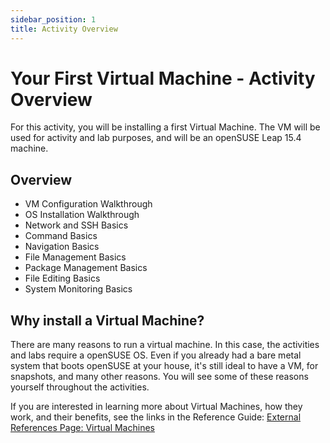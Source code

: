 ```yaml
---
sidebar_position: 1
title: Activity Overview
---
```


# Your First Virtual Machine - Activity Overview

For this activity, you will be installing a first Virtual Machine. The VM will be used for activity and lab purposes, and will be an openSUSE Leap 15.4 machine.

## Overview
- VM Configuration Walkthrough
- OS Installation Walkthrough
- Network and SSH Basics
- Command Basics
- Navigation Basics
- File Management Basics
- Package Management Basics
- File Editing Basics
- System Monitoring Basics

<!--
TODO
Add Links here above, to the corresponding sections

--->

## Why install a Virtual Machine?

There are many reasons to run a virtual machine. In this case, the activities and labs require a openSUSE OS. Even if you already had a bare metal system that boots openSUSE at your house, it's still ideal to have a VM, for snapshots, and many other reasons. You will see some of these reasons yourself throughout the activities. 

If you are interested in learning more about Virtual Machines, how they work, and their benefits, see the links in the Reference Guide: 
[External References Page: Virtual Machines](https://slsnow.github.io/snowball/docs/linux-topics/ext-refs#virtual-machines)